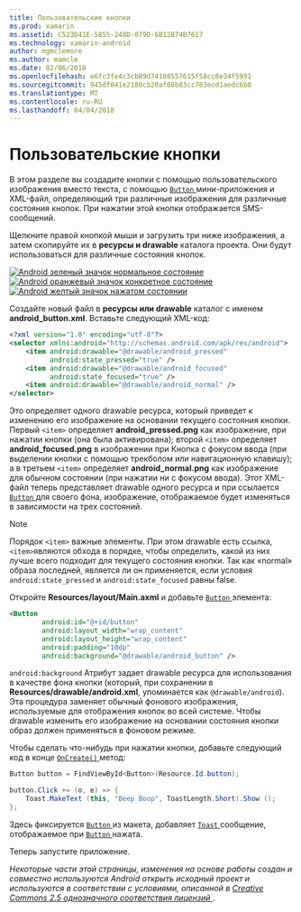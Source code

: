```yaml
---
title: Пользовательские кнопки
ms.prod: xamarin
ms.assetid: C523D41E-5855-248D-079D-6B12B74B7617
ms.technology: xamarin-android
author: mgmclemore
ms.author: mamcle
ms.date: 02/06/2018
ms.openlocfilehash: e6fc3fe4c3cb89d74188557615f58cc8e34f5991
ms.sourcegitcommit: 945df041e2180cb20af08b83cc703ecd1aedc6b0
ms.translationtype: MT
ms.contentlocale: ru-RU
ms.lasthandoff: 04/04/2018
---
```

# <a name="custom-button"></a>Пользовательские кнопки

В этом разделе вы создадите кнопки с помощью пользовательского изображения вместо текста, с помощью [ `Button` ](https://developer.xamarin.com/api/type/Android.Widget.Button/) мини-приложения и XML-файл, определяющий три различные изображения для различные состояния кнопок. При нажатии этой кнопки отображается SMS-сообщений.

Щелкните правой кнопкой мыши и загрузить три ниже изображения, а затем скопируйте их в **ресурсы и drawable** каталога проекта. Они будут использоваться для различные состояния кнопок.

 [![Android зеленый значок нормальное состояние](custom-button-images/android-normal.png)](custom-button-images/android-normal.png#lightbox) [ ![Android оранжевый значок конкретное состояние](custom-button-images/android-focused.png)](custom-button-images/android-focused.png#lightbox) [ ![Android желтый значок нажатом состоянии](custom-button-images/android-pressed.png)](custom-button-images/android-pressed.png#lightbox)

Создайте новый файл в **ресурсы или drawable** каталог с именем **android_button.xml**. Вставьте следующий XML-код:

```xml
<?xml version="1.0" encoding="utf-8"?>
<selector xmlns:android="http://schemas.android.com/apk/res/android">
    <item android:drawable="@drawable/android_pressed"
          android:state_pressed="true" />
    <item android:drawable="@drawable/android_focused"
          android:state_focused="true" />
    <item android:drawable="@drawable/android_normal" />
</selector>
```

Это определяет одного drawable ресурса, который приведет к изменению его изображение на основании текущего состояния кнопки. Первый `<item>` определяет **android_pressed.png** как изображение, при нажатии кнопки (она была активирована); второй `<item>` определяет **android_focused.png** в изображении при Кнопка с фокусом ввода (при выделении кнопки с помощью трекболом или навигационную клавишу); а в третьем `<item>` определяет **android_normal.png** как изображение для обычном состоянии (при нажатии ни с фокусом ввода). Этот XML-файл теперь представляет drawable одного ресурса и при ссылается [ `Button` ](https://developer.xamarin.com/api/type/Android.Widget.Button/) для своего фона, изображение, отображаемое будет изменяться в зависимости на трех состояний.


> [!NOTE]
> Порядок `<item>` важные элементы. При этом drawable есть ссылка, `<item>`являются обхода в порядке, чтобы определить, какой из них лучше всего подходит для текущего состояния кнопки.
> Так как «normal» образа последней, является ли он применяется, если условия `android:state_pressed` и `android:state_focused` равны false.

Откройте **Resources/layout/Main.axml** и добавьте [ `Button` ](https://developer.xamarin.com/api/type/Android.Widget.Button/) элемента:

```xml
<Button
        android:id="@+id/button"
        android:layout_width="wrap_content"
        android:layout_height="wrap_content"
        android:padding="10dp"
        android:background="@drawable/android_button" />
```

`android:background` Атрибут задает drawable ресурса для использования в качестве фона кнопки (который, при сохранении в **Resources/drawable/android.xml**, упоминается как `@drawable/android`). Эта процедура заменяет обычный фонового изображения, используемые для отображения кнопок во всей системе. Чтобы drawable изменить его изображение на основании состояния кнопки образ должен применяться в фоновом режиме.

Чтобы сделать что-нибудь при нажатии кнопки, добавьте следующий код в конце [ `OnCreate()` ](https://developer.xamarin.com/api/member/Android.App.Activity.OnCreate/p/Android.OS.Bundle/Android.OS.PersistableBundle/) метод:

```csharp
Button button = FindViewById<Button>(Resource.Id.button);

button.Click += (o, e) => {
    Toast.MakeText (this, "Beep Boop", ToastLength.Short).Show ();
};
```

Здесь фиксируется [ `Button` ](https://developer.xamarin.com/api/type/Android.Widget.Button/) из макета, добавляет [ `Toast` ](https://developer.xamarin.com/api/type/Android.Widget.Toast/) сообщение, отображаемое при [ `Button` ](https://developer.xamarin.com/api/type/Android.Widget.Button/) нажата.

Теперь запустите приложение.


*Некоторые части этой страницы, изменения на основе работы создан и совместно используются Android открыть исходный проект и используются в соответствии с условиями, описанной в*
[*Creative Commons 2.5 однозначного соответствия лицензий* ](http://creativecommons.org/licenses/by/2.5/).
